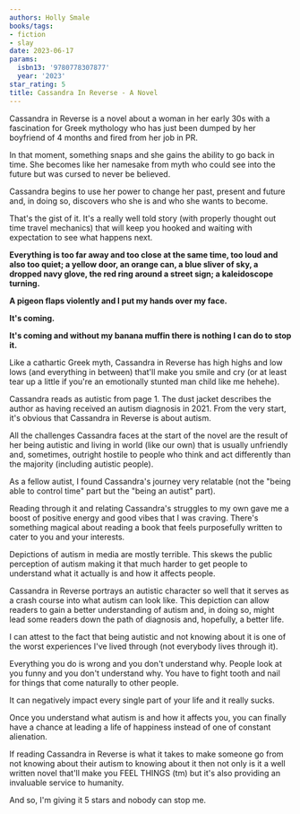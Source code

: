 ```yaml
---
authors: Holly Smale
books/tags:
- fiction
- slay
date: 2023-06-17
params:
  isbn13: '9780778307877'
  year: '2023'
star_rating: 5
title: Cassandra In Reverse - A Novel
---
```


Cassandra in Reverse is a novel about a woman in her early 30s with a
fascination for Greek mythology who has just been dumped by her boyfriend of 4
months and fired from her job in PR.

In that moment, something snaps and she gains the ability to go back in time.
She becomes like her namesake from myth who could see into the future but was
cursed to never be believed.

<!--more-->

Cassandra begins to use her power to change her past, present and future and, in
doing so, discovers who she is and who she wants to become.

That's the gist of it. It's a really well told story (with properly thought out
time travel mechanics) that will keep you hooked and waiting with expectation to
see what happens next.

**Everything is too far away and too close at the same time, too loud and also
too quiet; a yellow door, an orange can, a blue sliver of sky, a dropped navy
glove, the red ring around a street sign; a kaleidoscope turning.**

**A pigeon flaps violently and I put my hands over my face.**

**It's coming.**

**It's coming and without my banana muffin there is nothing I can do to stop
it.**

Like a cathartic Greek myth, Cassandra in Reverse has high highs and low lows
(and everything in between) that'll make you smile and cry (or at least tear up
a little if you're an emotionally stunted man child like me hehehe).

Cassandra reads as autistic from page 1. The dust jacket describes the author as
having received an autism diagnosis in 2021. From the very start, it's obvious
that Cassandra in Reverse is about autism.

All the challenges Cassandra faces at the start of the novel are the result of
her being autistic and living in world (like our own) that is usually unfriendly
and, sometimes, outright hostile to people who think and act differently than
the majority (including autistic people).

As a fellow autist, I found Cassandra's journey very relatable (not the "being
able to control time" part but the "being an autist" part).

Reading through it and relating Cassandra's struggles to my own gave me a boost
of positive energy and good vibes that I was craving. There's something magical
about reading a book that feels purposefully written to cater to you and your
interests.

Depictions of autism in media are mostly terrible. This skews the public
perception of autism making it that much harder to get people to understand what
it actually is and how it affects people.

Cassandra in Reverse portrays an autistic character so well that it serves as a
crash course into what autism can look like. This depiction can allow readers to
gain a better understanding of autism and, in doing so, might lead some readers
down the path of diagnosis and, hopefully, a better life.

I can attest to the fact that being autistic and not knowing about it is one of
the worst experiences I've lived through (not everybody lives through it).

Everything you do is wrong and you don't understand why. People look at you
funny and you don't understand why. You have to fight tooth and nail for things
that come naturally to other people.

It can negatively impact every single part of your life and it really sucks.

Once you understand what autism is and how it affects you, you can finally have
a chance at leading a life of happiness instead of one of constant alienation.

If reading Cassandra in Reverse is what it takes to make someone go from not
knowing about their autism to knowing about it then not only is it a well
written novel that'll make you FEEL THINGS (tm) but it's also providing an
invaluable service to humanity.

And so, I'm giving it 5 stars and nobody can stop me.